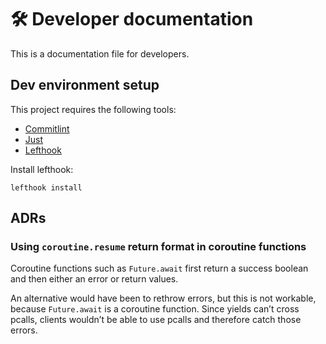 # 🛠️ Developer documentation

This is a documentation file for developers.

## Dev environment setup

This project requires the following tools:

- [Commitlint]
- [Just]
- [Lefthook]

Install lefthook:

```shell
lefthook install
```

## ADRs

### Using `coroutine.resume` return format in coroutine functions

Coroutine functions such as `Future.await` first return a success boolean and
then either an error or return values.

An alternative would have been to rethrow errors, but this is not workable,
because `Future.await` is a coroutine function.
Since yields can’t cross pcalls, clients wouldn’t be able to use pcalls and
therefore catch those errors.

[Commitlint]: https://github.com/conventional-changelog/commitlint
[Lefthook]: https://github.com/evilmartians/lefthook
[Just]: https://just.systems/
